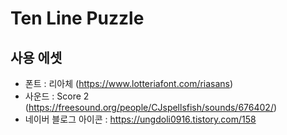 # Ten Line Puzzle

## 사용 에셋

- 폰트 : 리아체 (https://www.lotteriafont.com/riasans)
- 사운드 : Score 2 (https://freesound.org/people/CJspellsfish/sounds/676402/)
- 네이버 블로그 아이콘 : https://ungdoli0916.tistory.com/158
